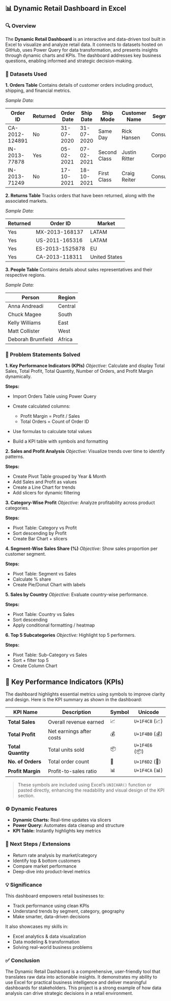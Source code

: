 ## 📊 Dynamic Retail Dashboard in Excel

### 🔍 Overview

The **Dynamic Retail Dashboard** is an interactive and data-driven tool built in Excel to visualize and analyze retail data. It connects to datasets hosted on GitHub, uses Power Query for data transformation, and presents insights through dynamic charts and KPIs. The dashboard addresses key business questions, enabling informed and strategic decision-making.

### 📁 Datasets Used

**1. Orders Table**
Contains details of customer orders including product, shipping, and financial metrics.

*Sample Data:*

| Order ID       | Returned | Order Date | Ship Date  | Ship Mode    | Customer Name | Segment   | Country       | Market | Sales   | Profit  | Discount |
| -------------- | -------- | ---------- | ---------- | ------------ | ------------- | --------- | ------------- | ------ | ------- | ------- | -------- |
| CA-2012-124891 | No       | 31-07-2020 | 31-07-2020 | Same Day     | Rick Hansen   | Consumer  | United States | US     | 2309.65 | 762.18  | 0        |
| IN-2013-77878  | Yes      | 05-02-2021 | 07-02-2021 | Second Class | Justin Ritter | Corporate | Australia     | APAC   | 3709.40 | -288.77 | 0.1      |
| IN-2013-71249  | No       | 17-10-2021 | 18-10-2021 | First Class  | Craig Reiter  | Consumer  | Australia     | APAC   | 5175.17 | 919.97  | 0.1      |

**2. Returns Table**
Tracks orders that have been returned, along with the associated markets.

*Sample Data:*

| Returned | Order ID        | Market        |
| -------- | --------------- | ------------- |
| Yes      | MX-2013-168137  | LATAM         |
| Yes      | US-2011-165316  | LATAM         |
| Yes      | ES-2013-1525878 | EU            |
| Yes      | CA-2013-118311  | United States |

**3. People Table**
Contains details about sales representatives and their respective regions.

*Sample Data:*

| Person            | Region  |
| ----------------- | ------- |
| Anna Andreadi     | Central |
| Chuck Magee       | South   |
| Kelly Williams    | East    |
| Matt Collister    | West    |
| Deborah Brumfield | Africa  |

### 📌 Problem Statements Solved

**1. Key Performance Indicators (KPIs)**
*Objective:* Calculate and display Total Sales, Total Profit, Total Quantity, Number of Orders, and Profit Margin dynamically.

**Steps:**

* Import Orders Table using Power Query
* Create calculated columns:

  * Profit Margin = Profit / Sales
  * Total Orders = Count of Order ID
* Use formulas to calculate total values
* Build a KPI table with symbols and formatting

**2. Sales and Profit Analysis**
*Objective:* Visualize trends over time to identify patterns.

**Steps:**

* Create Pivot Table grouped by Year & Month
* Add Sales and Profit as values
* Create a Line Chart for trends
* Add slicers for dynamic filtering

**3. Category-Wise Profit**
*Objective:* Analyze profitability across product categories.

**Steps:**

* Pivot Table: Category vs Profit
* Sort descending by Profit
* Create Bar Chart + slicers

**4. Segment-Wise Sales Share (%)**
*Objective:* Show sales proportion per customer segment.

**Steps:**

* Pivot Table: Segment vs Sales
* Calculate % share
* Create Pie/Donut Chart with labels

**5. Sales by Country**
*Objective:* Evaluate country-wise performance.

**Steps:**

* Pivot Table: Country vs Sales
* Sort descending
* Apply conditional formatting / heatmap

**6. Top 5 Subcategories**
*Objective:* Highlight top 5 performers.

**Steps:**

* Pivot Table: Sub-Category vs Sales
* Sort + filter top 5
* Create Column Chart

## 📌 Key Performance Indicators (KPIs)

The dashboard highlights essential metrics using symbols to improve clarity and design. Here is the KPI summary as shown in the dashboard:

| KPI Name         | Description             | Symbol | Unicode        |
|------------------|--------------------------|--------|----------------|
| **Total Sales**     | Overall revenue earned    | 📈     | `U+1F4C8` (📈)   |
| **Total Profit**    | Net earnings after costs  | 💰     | `U+1F4B0` (💰)   |
| **Total Quantity**  | Total units sold          | 📦     | `U+1F4E6` (📦)   |
| **No. of Orders**   | Total order count         | 🛒     | `U+1F6D2` (🛒)   |
| **Profit Margin**   | Profit-to-sales ratio     | 📊     | `U+1F4CA` (📊)   |

> These symbols are included using Excel’s `UNICHAR()` function or pasted directly, enhancing the readability and visual design of the KPI section.

### ⚙️ Dynamic Features

* **Dynamic Charts:** Real-time updates via slicers
* **Power Query:** Automates data cleanup and structure
* **KPI Table:** Instantly highlights key metrics

### 🚀 Next Steps / Extensions

* Return rate analysis by market/category
* Identify top & bottom customers
* Compare market performance
* Deep-dive into product-level metrics

### 💡 Significance

This dashboard empowers retail businesses to:

* Track performance using clean KPIs
* Understand trends by segment, category, geography
* Make smarter, data-driven decisions

It also showcases my skills in:

* Excel analytics & data visualization
* Data modeling & transformation
* Solving real-world business problems

### ✅ Conclusion

The Dynamic Retail Dashboard is a comprehensive, user-friendly tool that translates raw data into actionable insights. It demonstrates my ability to use Excel for practical business intelligence and deliver meaningful dashboards for stakeholders. This project is a strong example of how data analysis can drive strategic decisions in a retail environment.


